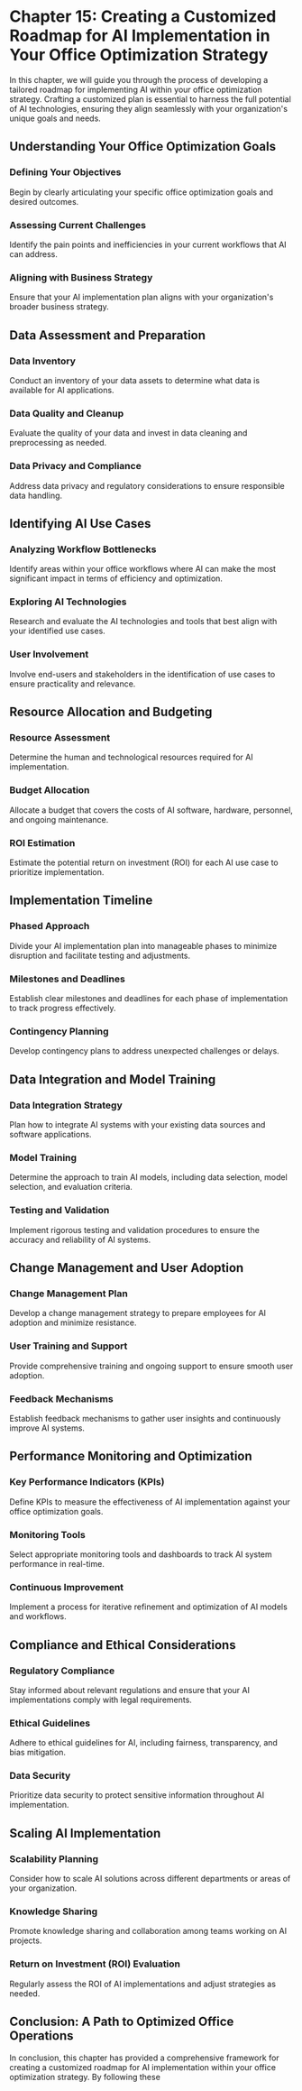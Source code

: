 Chapter 15: Creating a Customized Roadmap for AI Implementation in Your Office Optimization Strategy
====================================================================================================

In this chapter, we will guide you through the process of developing a tailored roadmap for implementing AI within your office optimization strategy. Crafting a customized plan is essential to harness the full potential of AI technologies, ensuring they align seamlessly with your organization's unique goals and needs.

Understanding Your Office Optimization Goals
--------------------------------------------

### Defining Your Objectives

Begin by clearly articulating your specific office optimization goals and desired outcomes.

### Assessing Current Challenges

Identify the pain points and inefficiencies in your current workflows that AI can address.

### Aligning with Business Strategy

Ensure that your AI implementation plan aligns with your organization's broader business strategy.

Data Assessment and Preparation
-------------------------------

### Data Inventory

Conduct an inventory of your data assets to determine what data is available for AI applications.

### Data Quality and Cleanup

Evaluate the quality of your data and invest in data cleaning and preprocessing as needed.

### Data Privacy and Compliance

Address data privacy and regulatory considerations to ensure responsible data handling.

Identifying AI Use Cases
------------------------

### Analyzing Workflow Bottlenecks

Identify areas within your office workflows where AI can make the most significant impact in terms of efficiency and optimization.

### Exploring AI Technologies

Research and evaluate the AI technologies and tools that best align with your identified use cases.

### User Involvement

Involve end-users and stakeholders in the identification of use cases to ensure practicality and relevance.

Resource Allocation and Budgeting
---------------------------------

### Resource Assessment

Determine the human and technological resources required for AI implementation.

### Budget Allocation

Allocate a budget that covers the costs of AI software, hardware, personnel, and ongoing maintenance.

### ROI Estimation

Estimate the potential return on investment (ROI) for each AI use case to prioritize implementation.

Implementation Timeline
-----------------------

### Phased Approach

Divide your AI implementation plan into manageable phases to minimize disruption and facilitate testing and adjustments.

### Milestones and Deadlines

Establish clear milestones and deadlines for each phase of implementation to track progress effectively.

### Contingency Planning

Develop contingency plans to address unexpected challenges or delays.

Data Integration and Model Training
-----------------------------------

### Data Integration Strategy

Plan how to integrate AI systems with your existing data sources and software applications.

### Model Training

Determine the approach to train AI models, including data selection, model selection, and evaluation criteria.

### Testing and Validation

Implement rigorous testing and validation procedures to ensure the accuracy and reliability of AI systems.

Change Management and User Adoption
-----------------------------------

### Change Management Plan

Develop a change management strategy to prepare employees for AI adoption and minimize resistance.

### User Training and Support

Provide comprehensive training and ongoing support to ensure smooth user adoption.

### Feedback Mechanisms

Establish feedback mechanisms to gather user insights and continuously improve AI systems.

Performance Monitoring and Optimization
---------------------------------------

### Key Performance Indicators (KPIs)

Define KPIs to measure the effectiveness of AI implementation against your office optimization goals.

### Monitoring Tools

Select appropriate monitoring tools and dashboards to track AI system performance in real-time.

### Continuous Improvement

Implement a process for iterative refinement and optimization of AI models and workflows.

Compliance and Ethical Considerations
-------------------------------------

### Regulatory Compliance

Stay informed about relevant regulations and ensure that your AI implementations comply with legal requirements.

### Ethical Guidelines

Adhere to ethical guidelines for AI, including fairness, transparency, and bias mitigation.

### Data Security

Prioritize data security to protect sensitive information throughout AI implementation.

Scaling AI Implementation
-------------------------

### Scalability Planning

Consider how to scale AI solutions across different departments or areas of your organization.

### Knowledge Sharing

Promote knowledge sharing and collaboration among teams working on AI projects.

### Return on Investment (ROI) Evaluation

Regularly assess the ROI of AI implementations and adjust strategies as needed.

Conclusion: A Path to Optimized Office Operations
-------------------------------------------------

In conclusion, this chapter has provided a comprehensive framework for creating a customized roadmap for AI implementation within your office optimization strategy. By following these

